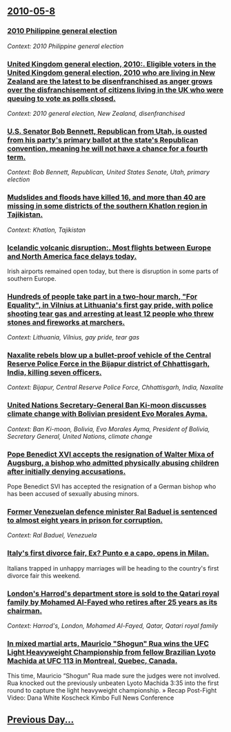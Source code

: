 ## [2010-05-8](/news/2010/05/8/index.md)

### [2010 Philippine general election](/news/2010/05/8/2010-philippine-general-election.md)
_Context: 2010 Philippine general election_

### [United Kingdom general election, 2010:. Eligible voters in the United Kingdom general election, 2010 who are living in New Zealand are the latest to be disenfranchised as anger grows over the disfranchisement of citizens living in the UK who were queuing to vote as polls closed. ](/news/2010/05/8/united-kingdom-general-election-2010-eligible-voters-in-the-united-kingdom-general-election-2010-who-are-living-in-new-zealand-are-the-l.md)
_Context: 2010 general election, New Zealand, disenfranchised_

### [U.S. Senator Bob Bennett, Republican from Utah, is ousted from his party's primary ballot at the state's Republican convention, meaning he will not have a chance for a fourth term. ](/news/2010/05/8/u-s-senator-bob-bennett-republican-from-utah-is-ousted-from-his-party-s-primary-ballot-at-the-state-s-republican-convention-meaning-he-w.md)
_Context: Bob Bennett, Republican, United States Senate, Utah, primary election_

### [Mudslides and floods have killed 16, and more than 40 are missing in some districts of the southern Khatlon region in Tajikistan. ](/news/2010/05/8/mudslides-and-floods-have-killed-16-and-more-than-40-are-missing-in-some-districts-of-the-southern-khatlon-region-in-tajikistan.md)
_Context: Khatlon, Tajikistan_

### [Icelandic volcanic disruption:. Most flights between Europe and North America face delays today. ](/news/2010/05/8/icelandic-volcanic-disruption-most-flights-between-europe-and-north-america-face-delays-today.md)
Irish airports remained open today, but there is disruption in some parts of southern Europe.

### [Hundreds of people take part in a two-hour march, "For Equality", in Vilnius at Lithuania's first gay pride, with police shooting tear gas and arresting at least 12 people who threw stones and fireworks at marchers. ](/news/2010/05/8/hundreds-of-people-take-part-in-a-two-hour-march-for-equality-in-vilnius-at-lithuania-s-first-gay-pride-with-police-shooting-tear-gas-a.md)
_Context: Lithuania, Vilnius, gay pride, tear gas_

### [Naxalite rebels blow up a bullet-proof vehicle of the Central Reserve Police Force in the Bijapur district of Chhattisgarh, India, killing seven officers. ](/news/2010/05/8/naxalite-rebels-blow-up-a-bullet-proof-vehicle-of-the-central-reserve-police-force-in-the-bijapur-district-of-chhattisgarh-india-killing-s.md)
_Context: Bijapur, Central Reserve Police Force, Chhattisgarh, India, Naxalite_

### [United Nations Secretary-General Ban Ki-moon discusses climate change with Bolivian president Evo Morales Ayma. ](/news/2010/05/8/united-nations-secretary-general-ban-ki-moon-discusses-climate-change-with-bolivian-president-evo-morales-ayma.md)
_Context: Ban Ki-moon, Bolivia, Evo Morales Ayma, President of Bolivia, Secretary General, United Nations, climate change_

### [Pope Benedict XVI accepts the resignation of Walter Mixa of Augsburg, a bishop who admitted physically abusing children after initially denying accusations. ](/news/2010/05/8/pope-benedict-xvi-accepts-the-resignation-of-walter-mixa-of-augsburg-a-bishop-who-admitted-physically-abusing-children-after-initially-deny.md)
Pope Benedict SVI has accepted the resignation of a German bishop who has been accused of sexually abusing minors.

### [Former Venezuelan defence minister Ral Baduel is sentenced to almost eight years in prison for corruption. ](/news/2010/05/8/former-venezuelan-defence-minister-raul-baduel-is-sentenced-to-almost-eight-years-in-prison-for-corruption.md)
_Context: Ral Baduel, Venezuela_

### [Italy's first divorce fair, Ex? Punto e a capo, opens in Milan. ](/news/2010/05/8/italy-s-first-divorce-fair-ex-punto-e-a-capo-opens-in-milan.md)
Italians trapped in unhappy marriages will be heading to the country&#039;s first divorce fair this weekend.

### [London's Harrod's department store is sold to the Qatari royal family by Mohamed Al-Fayed who retires after 25 years as its chairman. ](/news/2010/05/8/london-s-harrod-s-department-store-is-sold-to-the-qatari-royal-family-by-mohamed-al-fayed-who-retires-after-25-years-as-its-chairman.md)
_Context: Harrod's, London, Mohamed Al-Fayed, Qatar, Qatari royal family_

### [In mixed martial arts, Mauricio "Shogun" Rua wins the UFC Light Heavyweight Championship from fellow Brazilian Lyoto Machida at UFC 113 in Montreal, Quebec, Canada. ](/news/2010/05/8/in-mixed-martial-arts-mauricio-shogun-rua-wins-the-ufc-light-heavyweight-championship-from-fellow-brazilian-lyoto-machida-at-ufc-113-in-m.md)
This time, Mauricio “Shogun” Rua made sure the judges were not involved. Rua knocked out the previously unbeaten Lyoto Machida 3:35 into the first round to capture the light heavyweight championship. » Recap Post-Fight Video: Dana White Koscheck Kimbo Full News Conference

## [Previous Day...](/news/2010/05/7/index.md)

